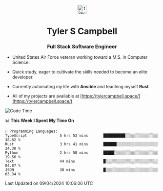 <p align="center">
<a href="https://www.linkedin.com/in/t36campbell" target="blank"><img align="center" src="https://ik.imagekit.io/t36campbell/Portfolio/linkedin.png.original_m8bbGgPh6.png" alt="t36campbell" height="30" width="30" /></a>
</p>
<h1 align="center">Tyler S Campbell</h1>
<h3 align="center">Full Stack Software Engineer</h3>

* United States Air Force veteran working toward a M.S. in Computer Science.

* Quick study, eager to cultivate the skills needed to become an elite developer.

* Currently automating my life with **Ansible** and teaching myself **Rust**

* All of my projects are available at [https://tylercampbell.space/](https://tylercampbell.space/)

<!--START_SECTION:waka-->
![Code Time](http://img.shields.io/badge/Code%20Time-3%2C321%20hrs%203%20mins-blue)

📊 **This Week I Spent My Time On** 

```text
💬 Programming Languages: 
TypeScript               5 hrs 53 mins       ██████████░░░░░░░░░░░░░░░   38.82 % 
Rust                     3 hrs 41 mins       ██████░░░░░░░░░░░░░░░░░░░   24.30 % 
Python                   2 hrs 58 mins       █████░░░░░░░░░░░░░░░░░░░░   19.56 % 
Text                     44 mins             █░░░░░░░░░░░░░░░░░░░░░░░░   04.87 % 
JSON                     30 mins             █░░░░░░░░░░░░░░░░░░░░░░░░   03.34 % 
```


 Last Updated on 09/04/2024 10:06:06 UTC
<!--END_SECTION:waka-->
